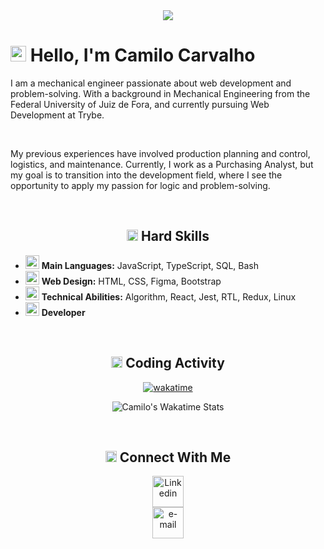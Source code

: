<div align="center">
  <img src="https://capsule-render.vercel.app/api?type=waving&color=gradient&height=250&section=header&text=Camilo%20Carvalho&animation=scaleIn&fontSize=70&fontAlignY=35&desc=%20Jr%20Developer%20">
</div>

<h1>
  <img src="https://github.com/CamiloACarvalho/CamiloACarvalho/assets/111397870/91f29a7e-8962-40fa-9712-c2fe1b19a5d6" alt="aceno" width="25">
  Hello, I'm Camilo Carvalho
</h1>
<p>I am a mechanical engineer passionate about web development and problem-solving. With a background in Mechanical Engineering from the Federal University of Juiz de Fora, and currently pursuing Web Development at Trybe.</p>
<br>
<p>My previous experiences have involved production planning and control, logistics, and maintenance. Currently, I work as a Purchasing Analyst, but my goal is to transition into the development field, where I see the opportunity to apply my passion for logic and problem-solving.</p>
<br>

<h2 align="center"> 
  <img src="https://github.com/CamiloACarvalho/CamiloACarvalho/assets/111397870/f5f19b33-2251-4c2b-ae61-752ee84f0b79" alt="skills" width="18">
  Hard Skills 
</h2>
<ul>
  <li>
    <img src="https://github.com/CamiloACarvalho/CamiloACarvalho/assets/111397870/06a737c3-f08d-4b48-a373-4164aad2f8d9" alt="icon alert" width="22">
    <strong>Main Languages:</strong>  JavaScript, TypeScript, SQL, Bash
  </li>
  <li>
    <img src="https://github.com/CamiloACarvalho/CamiloACarvalho/assets/111397870/943add4c-cd65-46ca-8750-2aecf421708b" alt="paleta de pinto" width="22">
    <strong>Web Design:</strong>  HTML, CSS, Figma, Bootstrap
  </li>
  <li>
    <img src="https://github.com/CamiloACarvalho/CamiloACarvalho/assets/111397870/d8b1f88a-2342-4c67-8e1a-40f92d0d9b6b" alt="programing" width="22">
    <strong>Technical Abilities:</strong>  Algorithm, React, Jest, RTL, Redux, Linux
  </li>
  <li>
    <img src="https://github.com/CamiloACarvalho/CamiloACarvalho/assets/111397870/5063ea11-b539-4b2b-98d0-10a44ba98fa1" alt="developer" width="22">
    <strong>Developer</strong>
  </li>
</ul>
<br>

<div align="center">
  <h2> 
    <img src="https://github.com/CamiloACarvalho/CamiloACarvalho/assets/111397870/3b5eb668-5c7c-4f4c-9c2d-d2e9d85285fe" alt="ampulheta" width="18">
    Coding Activity 
  </h2>

  [![wakatime](https://wakatime.com/badge/user/3c73f47e-58e6-43a1-8029-aa85bb7a7fb5.svg)](https://wakatime.com/@3c73f47e-58e6-43a1-8029-aa85bb7a7fb5)
    
  ![Camilo's Wakatime Stats](https://github-readme-stats.vercel.app/api/wakatime?username=CamiloACarvalho&layout=compact)
    
</div>
<br>

<h2 align="center">
  <img src="https://github.com/CamiloACarvalho/CamiloACarvalho/assets/111397870/e57c85d4-8c76-40be-89af-9400d7e8c025" alt="Rede social" width="18">
  Connect With Me
</h2>
<div align="center">
    <a href="https://www.linkedin.com/in/camiloaugustocarvalho/">
        <img src="https://github.com/CamiloACarvalho/CamiloACarvalho/assets/111397870/c6b70630-cd39-4eaa-ba82-6264fb6e171f" alt="Linkedin" width="50" />
    </a>
</div>
<div align="center">
    <a href="mailto:camilo.carvalho@engenharia.ufjf.br">
        <img src="https://github.com/CamiloACarvalho/CamiloACarvalho/assets/111397870/cab1cd58-0650-438d-9e3c-dee47c9d2635" alt="e-mail" width="50" />
    </a>
</div>

